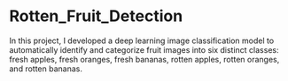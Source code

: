 # Rotten_Fruit_Detection
In this project, I developed a deep learning image classification model to automatically identify and categorize fruit images into six distinct classes: fresh apples, fresh oranges, fresh bananas, rotten apples, rotten oranges, and rotten bananas.
